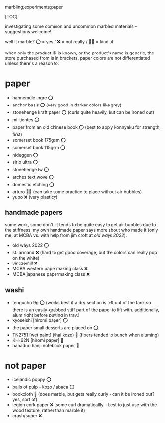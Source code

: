 marbling;experiments;paper

[TOC]

investigating some common and uncommon marbled materials – suggestions welcome!

well it marble? ⭕️ = yes / ❌ = not really / 🤷‍♀ = kind of

when only the product ID is known, or the product's name is generic, the store purchased from is in brackets. paper colors are not differentiated unless there's a reason to.

# paper

- hahnemüle ingre ⭕️
- anchor basis ⭕ (very good in darker colors like grey)
- stonehenge kraft paper ⭕️ (curls quite heavily, but can be ironed out)
- mi-tientes ⭕️
- paper from an old chinese book ⭕ (best to apply konnyaku for strength, first)
- somerset book 175gsm ⭕️
- somerset book 115gsm ⭕️
- nideggen ⭕️
- sirio ultra ⭕️
- stonehenge lw ⭕️
- arches text wove ⭕️
- domestic etching ⭕️
- arturo 🤷‍♀ (can take some practice to place without air bubbles)
- yupo ❌ (very plasticy)

## handmade papers

some work, some don't. it tends to be quite easy to get air bubbles due to the stiffness. my own handmade paper says more about who made it (only me, at <abbr>MCBA</abbr> vs. with help from jim croft at _old ways 2022_).

- old ways 2022 ⭕
- st. armand ❌ (hard to get good coverage, but the colors can really pop on the white)
- vinczemill ❌
- <abbr>MCBA</abbr> western papermaking class ❌
- <abbr>MCBA</abbr> japanese papermaking class ❌

## washi

- tengucho 9g ⭕ (works best if a dry section is left out of the tank so there is an easily-grabbed stiff part of the paper to lift with. additionally, alum right before putting in tray.)
- kyoseishi [hiromi paper] ⭕
- the paper small desserts are placed on ⭕
- TN2751 [wet paint] (thai kozo) 🤷 (fibers tended to bunch when aluming)
- KH-62N [hiromi paper] 🤷
- hanaduri hanji notebook paper 🤷

# not paper

- icelandic poppy ⭕️
- balls of pulp - kozo / abaca ⭕️
- bookcloth 🤷 (does marble, but gets really curly - can it be ironed out? yes, sort of)
- legion cork paper ❌ (some curl dramaticallly – best to just use with the wood texture, rather than marble it)
- crash/super ❌
